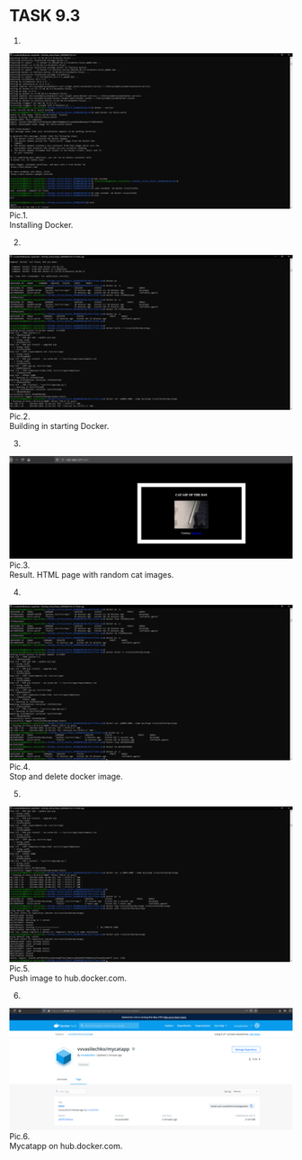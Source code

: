 # TASK 9.3 #

1.  
![](images/9-3-1.png)  
Pic.1.  
Installing Docker.  

2.  
![](images/9-3-2.png)  
Pic.2.  
Building in starting Docker.  

3.  
![](images/9-3-3.png)  
Pic.3.  
Result. HTML page with random cat images.  

4.  
![](images/9-3-4.png)  
Pic.4.  
Stop and delete docker image.  

5.  
![](images/9-3-5.png)  
Pic.5.  
Push image to hub.docker.com.  

6.  
![](images/9-3-6.png)  
Pic.6.  
Mycatapp on hub.docker.com.  

